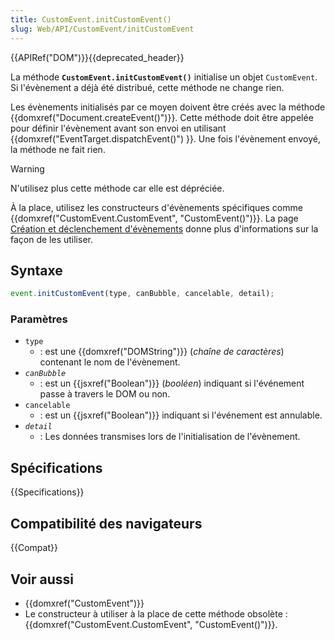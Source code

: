 ```yaml
---
title: CustomEvent.initCustomEvent()
slug: Web/API/CustomEvent/initCustomEvent
---
```


{{APIRef("DOM")}}{{deprecated_header}}

La méthode **`CustomEvent.initCustomEvent()`** initialise un objet `CustomEvent`. Si l'évènement a déjà été distribué, cette méthode ne change rien.

Les évènements initialisés par ce moyen doivent être créés avec la méthode {{domxref("Document.createEvent()")}}. Cette méthode doit être appelée pour définir l'évènement avant son envoi en utilisant {{domxref("EventTarget.dispatchEvent()") }}. Une fois l'évènement envoyé, la méthode ne fait rien.

> [!WARNING]
> N'utilisez plus cette méthode car elle est dépréciée.
>
> À la place, utilisez les constructeurs d'évènements spécifiques comme {{domxref("CustomEvent.CustomEvent", "CustomEvent()")}}. La page [Création et déclenchement d'évènements](/fr/docs/conflicting/Web/API/Document_Object_Model/Events) donne plus d'informations sur la façon de les utiliser.

## Syntaxe

```js
event.initCustomEvent(type, canBubble, cancelable, detail);
```

### Paramètres

- `type`
  - : est une {{domxref("DOMString")}} (_chaîne de caractères_) contenant le nom de l'évènement.
- _`canBubble`_
  - : est un {{jsxref("Boolean")}} (_booléen_) indiquant si l'événement passe à travers le DOM ou non.
- `cancelable`
  - : est un {{jsxref("Boolean")}} indiquant si l'événement est annulable.
- _`detail`_
  - : Les données transmises lors de l'initialisation de l'évènement.

## Spécifications

{{Specifications}}

## Compatibilité des navigateurs

{{Compat}}

## Voir aussi

- {{domxref("CustomEvent")}}
- Le constructeur à utiliser à la place de cette méthode obsolète : {{domxref("CustomEvent.CustomEvent", "CustomEvent()")}}.
